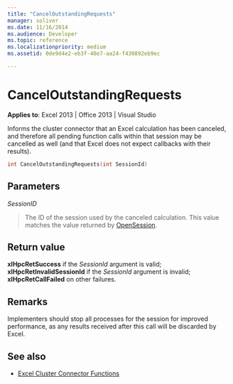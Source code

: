 ```yaml
---
title: "CancelOutstandingRequests"
manager: soliver
ms.date: 11/16/2014
ms.audience: Developer
ms.topic: reference
ms.localizationpriority: medium
ms.assetid: 0de9d4e2-eb3f-40e7-aa24-f430892eb9ec

---
```


# CancelOutstandingRequests

**Applies to**: Excel 2013 | Office 2013 | Visual Studio 
  
Informs the cluster connector that an Excel calculation has been canceled, and therefore all pending function calls within that session may be cancelled as well (and that Excel does not expect callbacks with their results).
  
```cpp
int CancelOutstandingRequests(int SessionId)
```

## Parameters

_SessionID_
  
> The ID of the session used by the canceled calculation. This value matches the value returned by [OpenSession](opensession.md).
    
## Return value

**xlHpcRetSuccess** if the _SessionId_ argument is valid; **xlHpcRetInvalidSessionId** if the _SessionId_ argument is invalid; **xlHpcRetCallFailed** on other failures. 
  
## Remarks

Implementers should stop all processes for the session for improved performance, as any results received after this call will be discarded by Excel.
  
## See also

- [Excel Cluster Connector Functions](excel-cluster-connector-functions.md)

